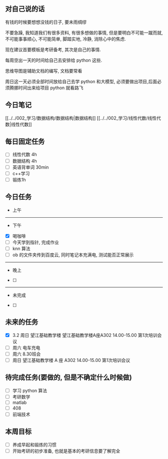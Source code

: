 ## 对自己说的话
有钱的时候要想想没钱的日子, 要未雨绸缪

不要急躁, 我知道我们有很多资料, 有很多想做的事情, 但是要明白不可能一蹴而就, 不可能事事顺心, 不可能简单, 脚踏实地, 冷静, 消除心中的焦虑.

现在建议首要模板是考研备考, 其次是自己的事情.

每周空出一天的时间给自己去安排给 python 这些.

思维导图是辅助文档的编写, 文档要常看

周日这一天必须全部时间放给自己去学 python 和大模型, 必须要做出项目,后面必须腾挪时间出来给项目
python 就看路飞
## 今日笔记
[[../../002_学习/数据结构/数据结构|数据结构]]
[[../../002_学习/线性代数/线性代数|线性代数]]
## 每日固定任务
- [ ] 线性代数 4h
- [ ] 数据结构 4h 
- [ ] 英语背单词 30min
- [ ] c++学习
- [ ] 锻炼1h
## 今日任务
- 上午
--- 
- 下午
- [x] 喝咖啡
- [ ] 今天学到指针, 完成作业
- [ ] knn 算法
- [ ] ob 的文件夹传到百度云, 同时笔记本充满电, 测试能否正常展示
--- 
- 晚上
- [ ] 
--- 
- 未完成
- [ ] 
## 未来的任务
- [x] 3.2 周日 望江基础教学楼  望江基础教学楼A座A302 14.00-15.00 第1次培训会议
- [ ] 周六 电车充电
- [ ] 周六 8.30班会
- [ ] 周日 望江基础教学楼 A 座 A302 14.00-15.00 第1次培训会议
## 待完成任务(要做的, 但是不确定什么时候做)
- [ ] 学习 python 算法
- [ ] 考研数学
- [ ] matlab
- [ ] 408
- [ ] 前端技术
## 本周目标
- [ ] 养成早起和锻炼的习惯
- [ ] 开始考研的初步准备, 也就是基本的考研信息要了解完全